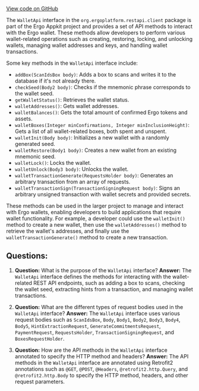 [View code on GitHub](https://github.com/ergoplatform/ergo-appkit/java-client-generated/src/main/java/org/ergoplatform/restapi/client/WalletApi.java)

The `WalletApi` interface in the `org.ergoplatform.restapi.client` package is part of the Ergo Appkit project and provides a set of API methods to interact with the Ergo wallet. These methods allow developers to perform various wallet-related operations such as creating, restoring, locking, and unlocking wallets, managing wallet addresses and keys, and handling wallet transactions.

Some key methods in the `WalletApi` interface include:

- `addBox(ScanIdsBox body)`: Adds a box to scans and writes it to the database if it's not already there.
- `checkSeed(Body2 body)`: Checks if the mnemonic phrase corresponds to the wallet seed.
- `getWalletStatus()`: Retrieves the wallet status.
- `walletAddresses()`: Gets wallet addresses.
- `walletBalances()`: Gets the total amount of confirmed Ergo tokens and assets.
- `walletBoxes(Integer minConfirmations, Integer minInclusionHeight)`: Gets a list of all wallet-related boxes, both spent and unspent.
- `walletInit(Body body)`: Initializes a new wallet with a randomly generated seed.
- `walletRestore(Body1 body)`: Creates a new wallet from an existing mnemonic seed.
- `walletLock()`: Locks the wallet.
- `walletUnlock(Body3 body)`: Unlocks the wallet.
- `walletTransactionGenerate(RequestsHolder body)`: Generates an arbitrary transaction from an array of requests.
- `walletTransactionSign(TransactionSigningRequest body)`: Signs an arbitrary unsigned transaction with wallet secrets and provided secrets.

These methods can be used in the larger project to manage and interact with Ergo wallets, enabling developers to build applications that require wallet functionality. For example, a developer could use the `walletInit()` method to create a new wallet, then use the `walletAddresses()` method to retrieve the wallet's addresses, and finally use the `walletTransactionGenerate()` method to create a new transaction.
## Questions: 
 1. **Question:** What is the purpose of the `WalletApi` interface?
   **Answer:** The `WalletApi` interface defines the methods for interacting with the wallet-related REST API endpoints, such as adding a box to scans, checking the wallet seed, extracting hints from a transaction, and managing wallet transactions.

2. **Question:** What are the different types of request bodies used in the `WalletApi` interface?
   **Answer:** The `WalletApi` interface uses various request bodies such as `ScanIdsBox`, `Body`, `Body1`, `Body2`, `Body3`, `Body4`, `Body5`, `HintExtractionRequest`, `GenerateCommitmentsRequest`, `PaymentRequest`, `RequestsHolder`, `TransactionSigningRequest`, and `BoxesRequestHolder`.

3. **Question:** How are the API methods in the `WalletApi` interface annotated to specify the HTTP method and headers?
   **Answer:** The API methods in the `WalletApi` interface are annotated using Retrofit2 annotations such as `@GET`, `@POST`, `@Headers`, `@retrofit2.http.Query`, and `@retrofit2.http.Body` to specify the HTTP method, headers, and other request parameters.